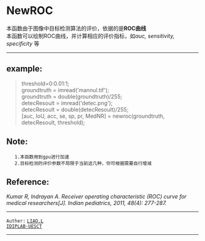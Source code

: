 # NewROC
本函数由于图像中目标检测算法的评价，依据的是**ROC曲线** <br>
本函数可以绘制ROC曲线，并计算相应的评价指标，如*auc, sensitivity, specificity* 等 <br>
***
## example:  
>threshold=0:0.01:1;<br>
>groundtruth = imread('mannul.tif');<br>
>groundtruth = double(groundtruth)/255;<br>
>detecResoult = imread('detec.png');<br>
>detecResoult = double(detecResoult)/255;<br>
>[auc, IoU, acc, se, sp, pr, MedNR] = newroc(groundtruth, detecResoult, threshold);
## Note:
       1.本函数用到gpu进行加速
       2.目标检测的评价参数不局限于当前这几种，你可根据需要自行增减
## Reference:
*Kumar R, Indrayan A. Receiver operating characteristic (ROC) curve for medical researchers[J]. Indian pediatrics, 2011, 48(4): 277-287.*

***
```Auther:``` [```LIAO.L```](http://gispalab.uestc.edu.cn/studentNow/849.htm "Markdown") <br>
[```IDIPLAB·UESCT```](http://gispalab.uestc.edu.cn "Markdown")
***
